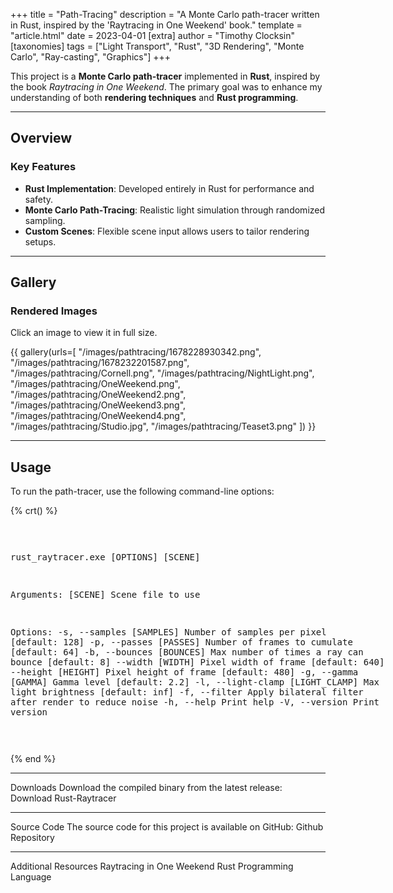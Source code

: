 +++
title = "Path-Tracing"
description = "A Monte Carlo path-tracer written in Rust, inspired by the 'Raytracing in One Weekend' book."
template = "article.html"
date = 2023-04-01
[extra]
author = "Timothy Clocksin"
[taxonomies]
tags = ["Light Transport", "Rust", "3D Rendering", "Monte Carlo", "Ray-casting", "Graphics"]
+++

This project is a **Monte Carlo path-tracer** implemented in **Rust**, inspired by the book _Raytracing in One Weekend_. The primary goal was to enhance my understanding of both **rendering techniques** and **Rust programming**.

---

## Overview

### Key Features

- **Rust Implementation**: Developed entirely in Rust for performance and safety.
- **Monte Carlo Path-Tracing**: Realistic light simulation through randomized sampling.
- **Custom Scenes**: Flexible scene input allows users to tailor rendering setups.

---

## Gallery

### Rendered Images

Click an image to view it in full size.

{{ gallery(urls=[
    "/images/pathtracing/1678228930342.png",
    "/images/pathtracing/1678232201587.png",
    "/images/pathtracing/Cornell.png",
    "/images/pathtracing/NightLight.png",
    "/images/pathtracing/OneWeekend.png",
    "/images/pathtracing/OneWeekend2.png",
    "/images/pathtracing/OneWeekend3.png",
    "/images/pathtracing/OneWeekend4.png",
    "/images/pathtracing/Studio.jpg",
    "/images/pathtracing/Teaset3.png"
]) }}

---

## Usage

To run the path-tracer, use the following command-line options:

{% crt() %}

<div class="container" style="text-align: center">
<pre class="asciiart" style="display: inline-block; text-align: left">

rust_raytracer.exe [OPTIONS] [SCENE]

Arguments:
[SCENE] Scene file to use

Options:
-s, --samples [SAMPLES] Number of samples per pixel [default: 128]
-p, --passes [PASSES] Number of frames to cumulate [default: 64]
-b, --bounces [BOUNCES] Max number of times a ray can bounce [default: 8]
--width [WIDTH] Pixel width of frame [default: 640]
--height [HEIGHT] Pixel height of frame [default: 480]
-g, --gamma [GAMMA] Gamma level [default: 2.2]
-l, --light-clamp [LIGHT_CLAMP] Max light brightness [default: inf]
-f, --filter Apply bilateral filter after render to reduce noise
-h, --help Print help
-V, --version Print version

</pre>
</div>

{% end %}

---

Downloads
Download the compiled binary from the latest release:
Download Rust-Raytracer

---

Source Code
The source code for this project is available on GitHub:
Github Repository

---

Additional Resources
Raytracing in One Weekend
Rust Programming Language
